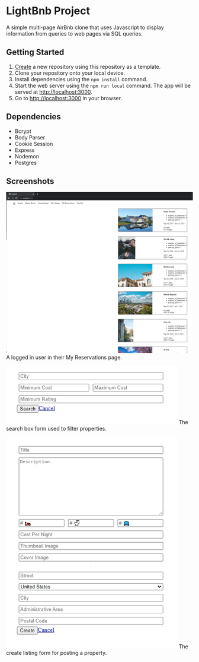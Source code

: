 # LightBnb Project

A simple multi-page AirBnb clone that uses Javascript to display information from queries to web pages via SQL queries.

## Getting Started

1. [Create](https://docs.github.com/en/repositories/creating-and-managing-repositories/creating-a-repository-from-a-template) a new repository using this repository as a template.
2. Clone your repository onto your local device.
3. Install dependencies using the `npm install` command.
3. Start the web server using the `npm run local` command. The app will be served at <http://localhost:3000>.
4. Go to <http://localhost:3000> in your browser.

## Dependencies

- Bcrypt
- Body Parser
- Cookie Session
- Express
- Nodemon
- Postgres

## Screenshots

![Screenshot of logged-in user My Reservations Page](/screenshots/lightbnb-my-reservations.jpg)
A logged in user in their My Reservations page.

![Screenshot of search page form](/screenshots/lightbnb-search.jpg)
The search box form used to filter properties.

![Screenshot of Create Listings page form](/screenshots/lightbnb-create-listing.jpg)
The create listing form for posting a property.